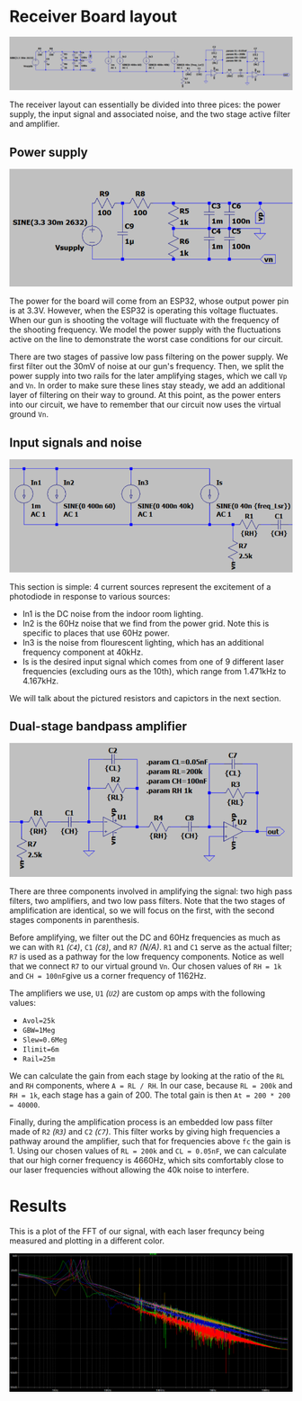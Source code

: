 # Receiver Board layout

![image of the circuit](../../image/circuit.png)

The receiver layout can essentially be divided into three pices: the power supply, the input signal and associated noise, and the two stage active filter and amplifier.

## Power supply

![image of the power supply](../../image/powersupply.png)

The power for the board will come from an ESP32, whose output power pin is at 3.3V.  However, when the ESP32 is operating this voltage fluctuates. When our gun is shooting the voltage will fluctuate with the frequency of the shooting frequency. We model the power supply with the fluctuations active on the line to demonstrate the worst case conditions for our circuit.

There are two stages of passive low pass filtering on the power supply. We first filter out the 30mV of noise at our gun's frequency. Then, we split the power supply into two rails for the later amplifying stages, which we call `Vp` and `Vn`. In order to make sure these lines stay steady, we add an additional layer of filtering on their way to ground. At this point, as the power enters into our circuit, we have to remember that our circuit now uses the virtual ground `Vn`.

## Input signals and noise

![image of the sources](../../image/inputs.png)

This section is simple: 4 current sources represent the excitement of a photodiode in response to various sources:
 - In1 is the DC noise from the indoor room lighting.
 - In2 is the 60Hz noise that we find from the power grid. Note this is specific to places that use 60Hz power.
 - In3 is the noise from flourescent lighting, which has an additional frequency component at 40kHz.
 - Is is the desired input signal which comes from one of 9 different laser frequencies (excluding ours as the 10th), which range from 1.471kHz to 4.167kHz.

We will talk about the pictured resistors and capictors in the next section.

## Dual-stage bandpass amplifier
![image of the circuit](../../image/amplifier.png)


There are three components involved in amplifying the signal: two high pass filters, two amplifiers, and two low pass filters. Note that the two stages of amplification are identical, so we will focus on the first, with the second stages components in parenthesis. 

Before amplifying, we filter out the DC and 60Hz frequencies as much as we can with `R1` _(`C4`)_, `C1` _(`C8`)_, and `R7` _(N/A)_. `R1` and `C1` serve as the actual filter; `R7` is used as a pathway for the low frequency components. Notice as well that we connect `R7` to our virtual ground `Vn`. Our chosen values of `RH = 1k` and `CH = 100nF`give us a corner frequency of 1162Hz.

The amplifiers we use, `U1` _(`U2`)_ are custom op amps with the following values:
 - `Avol=25k`
 - `GBW=1Meg`
 - `Slew=0.6Meg`
 - `Ilimit=6m`
 - `Rail=25m`

We can calculate the gain from each stage by looking at the ratio of the `RL` and `RH` components, where `A = RL / RH`. In our case, because `RL = 200k` and `RH = 1k`, each stage has a gain of 200. The total gain is then `At = 200 * 200 = 40000`.

Finally, during the amplification process is an embedded low pass filter made of `R2` _(`R3`)_ and `C2` _(`C7`)_. This filter works by giving high frequencies a pathway around the amplifier, such that for frequencies above `fc` the gain is 1. Using our chosen values of `RL = 200k` and `CL = 0.05nF`, we can calculate that our high corner frequency is 4660Hz, which sits comfortably close to our laser frequencies without allowing the 40k noise to interfere.

# Results

This is a plot of the FFT of our signal, with each laser frequncy being measured and plotting in a different color.

![image of the fft](../../image/fft.png)
